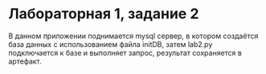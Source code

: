 # Лабораторная 1, задание 2
В данном приложении поднимается mysql сервер, в котором создаётся база данных с использованием файла initDB, затем lab2.py подключается к базе и выполняет запрос, результат сохраняется в артефакт.
